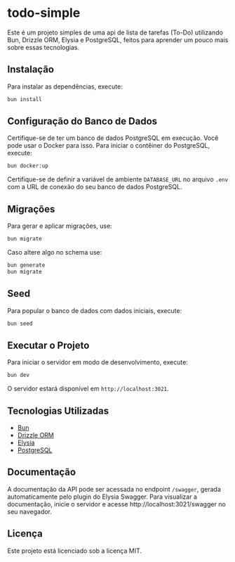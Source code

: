 # todo-simple

Este é um projeto simples de uma api de lista de tarefas (To-Do) utilizando Bun, Drizzle ORM, Elysia e PostgreSQL, feitos para aprender um pouco mais sobre essas tecnologias.


## Instalação

Para instalar as dependências, execute:

```bash
bun install
```

## Configuração do Banco de Dados

Certifique-se de ter um banco de dados PostgreSQL em execução. Você pode usar o Docker para isso. Para iniciar o contêiner do PostgreSQL, execute:

```bash
bun docker:up
```

Certifique-se de definir a variável de ambiente `DATABASE_URL` no arquivo `.env` com a URL de conexão do seu banco de dados PostgreSQL.

## Migrações

Para gerar e aplicar migrações, use:

```bash
bun migrate
```

Caso altere algo no schema use:

```bash
bun generate
bun migrate
```

## Seed

Para popular o banco de dados com dados iniciais, execute:

```bash
bun seed
```

## Executar o Projeto

Para iniciar o servidor em modo de desenvolvimento, execute:

```bash
bun dev
```

O servidor estará disponível em `http://localhost:3021`.



## Tecnologias Utilizadas

- [Bun](https://bun.sh)
- [Drizzle ORM](https://github.com/drizzle-team/drizzle-orm)
- [Elysia](https://elysiajs.com)
- [PostgreSQL](https://www.postgresql.org)

## Documentação

A documentação da API pode ser acessada no endpoint `/swagger`, gerada automaticamente pelo plugin do Elysia Swagger. Para visualizar a documentação, inicie o servidor e acesse http://localhost:3021/swagger no seu navegador.


## Licença

Este projeto está licenciado sob a licença MIT.